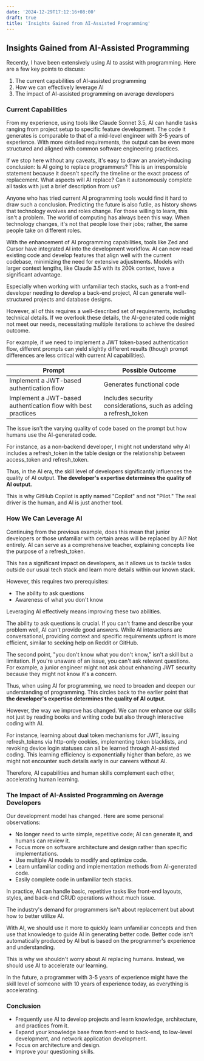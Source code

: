 ```yaml
---
date: '2024-12-29T17:12:16+08:00'
draft: true
title: 'Insights Gained from AI-Assisted Programming'
---
```


## Insights Gained from AI-Assisted Programming

Recently, I have been extensively using AI to assist with programming. Here are a few key points to discuss:

1. The current capabilities of AI-assisted programming
2. How we can effectively leverage AI
3. The impact of AI-assisted programming on average developers

### Current Capabilities

From my experience, using tools like Claude Sonnet 3.5, AI can handle tasks ranging from project setup to specific feature development. The code it generates is comparable to that of a mid-level engineer with 3-5 years of experience. With more detailed requirements, the output can be even more structured and aligned with common software engineering practices.

If we stop here without any caveats, it's easy to draw an anxiety-inducing conclusion: Is AI going to replace programmers? This is an irresponsible statement because it doesn't specify the timeline or the exact process of replacement. What aspects will AI replace? Can it autonomously complete all tasks with just a brief description from us?

Anyone who has tried current AI programming tools would find it hard to draw such a conclusion. Predicting the future is also futile, as history shows that technology evolves and roles change. For those willing to learn, this isn't a problem. The world of computing has always been this way. When technology changes, it's not that people lose their jobs; rather, the same people take on different roles.

With the enhancement of AI programming capabilities, tools like Zed and Cursor have integrated AI into the development workflow. AI can now read existing code and develop features that align well with the current codebase, minimizing the need for extensive adjustments. Models with larger context lengths, like Claude 3.5 with its 200k context, have a significant advantage.

Especially when working with unfamiliar tech stacks, such as a front-end developer needing to develop a back-end project, AI can generate well-structured projects and database designs.

However, all of this requires a well-described set of requirements, including technical details. If we overlook these details, the AI-generated code might not meet our needs, necessitating multiple iterations to achieve the desired outcome.

For example, if we need to implement a JWT token-based authentication flow, different prompts can yield slightly different results (though prompt differences are less critical with current AI capabilities).

| Prompt | Possible Outcome |
| --- | --- |
| Implement a JWT-based authentication flow | Generates functional code |
| Implement a JWT-based authentication flow with best practices | Includes security considerations, such as adding a refresh_token |

The issue isn't the varying quality of code based on the prompt but how humans use the AI-generated code.

For instance, as a non-backend developer, I might not understand why AI includes a refresh_token in the table design or the relationship between access_token and refresh_token.

Thus, in the AI era, the skill level of developers significantly influences the quality of AI output. **The developer's expertise determines the quality of AI output.**

This is why GitHub Copilot is aptly named "Copilot" and not "Pilot." The real driver is the human, and AI is just another tool.

### How We Can Leverage AI

Continuing from the previous example, does this mean that junior developers or those unfamiliar with certain areas will be replaced by AI? Not entirely. AI can serve as a comprehensive teacher, explaining concepts like the purpose of a refresh_token.

This has a significant impact on developers, as it allows us to tackle tasks outside our usual tech stack and learn more details within our known stack.

However, this requires two prerequisites:

- The ability to ask questions
- Awareness of what you don't know

Leveraging AI effectively means improving these two abilities.

The ability to ask questions is crucial. If you can't frame and describe your problem well, AI can't provide good answers. While AI interactions are conversational, providing context and specific requirements upfront is more efficient, similar to seeking help on Reddit or GitHub.

The second point, "you don't know what you don't know," isn't a skill but a limitation. If you're unaware of an issue, you can't ask relevant questions. For example, a junior engineer might not ask about enhancing JWT security because they might not know it's a concern.

Thus, when using AI for programming, we need to broaden and deepen our understanding of programming. This circles back to the earlier point that **the developer's expertise determines the quality of AI output.**

However, the way we improve has changed. We can now enhance our skills not just by reading books and writing code but also through interactive coding with AI.

For instance, learning about dual token mechanisms for JWT, issuing refresh_tokens via http-only cookies, implementing token blacklists, and revoking device login statuses can all be learned through AI-assisted coding. This learning efficiency is exponentially higher than before, as we might not encounter such details early in our careers without AI.

Therefore, AI capabilities and human skills complement each other, accelerating human learning.

### The Impact of AI-Assisted Programming on Average Developers

Our development model has changed. Here are some personal observations:

- No longer need to write simple, repetitive code; AI can generate it, and humans can review it.
- Focus more on software architecture and design rather than specific implementations.
- Use multiple AI models to modify and optimize code.
- Learn unfamiliar coding and implementation methods from AI-generated code.
- Easily complete code in unfamiliar tech stacks.

In practice, AI can handle basic, repetitive tasks like front-end layouts, styles, and back-end CRUD operations without much issue.

The industry's demand for programmers isn't about replacement but about how to better utilize AI.

With AI, we should use it more to quickly learn unfamiliar concepts and then use that knowledge to guide AI in generating better code. Better code isn't automatically produced by AI but is based on the programmer's experience and understanding.

This is why we shouldn't worry about AI replacing humans. Instead, we should use AI to accelerate our learning.

In the future, a programmer with 3-5 years of experience might have the skill level of someone with 10 years of experience today, as everything is accelerating.

### Conclusion

- Frequently use AI to develop projects and learn knowledge, architecture, and practices from it.
- Expand your knowledge base from front-end to back-end, to low-level development, and network application development.
- Focus on architecture and design.
- Improve your questioning skills.
